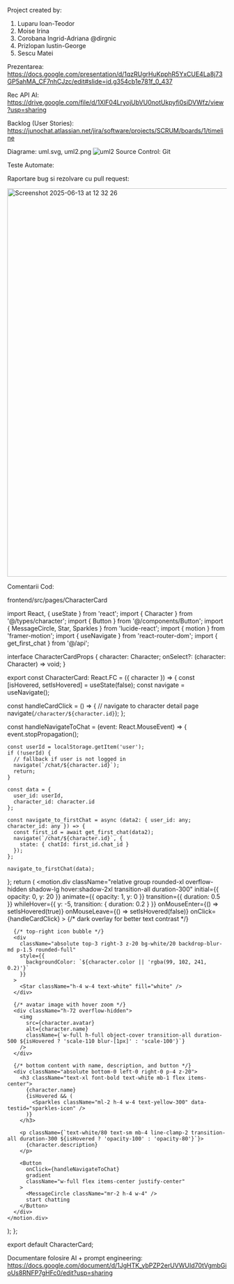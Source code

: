 Project created by:
1. Luparu Ioan-Teodor
2. Moise Irina
3. Corobana Ingrid-Adriana @dirgnic
4. Prizlopan Iustin-George
5. Sescu Matei

Prezentarea:
https://docs.google.com/presentation/d/1qzRUgrHuKpphR5YxCUE4La8j73GP5ahMA_CF7nhCJzc/edit#slide=id.g354cb1e781f_0_437

Rec API AI: https://drive.google.com/file/d/1XlF04LryojUbVU0notUkpyfi0siDVWfz/view?usp=sharing

Backlog (User Stories): 
https://junochat.atlassian.net/jira/software/projects/SCRUM/boards/1/timeline

Diagrame: uml.svg, uml2.png
![uml2](https://github.com/user-attachments/assets/8e61f2d3-af93-45d0-a947-32f225f8a721)
Source Control: Git

Teste Automate: 

Raportare bug si rezolvare cu pull request:

<img width="892" alt="Screenshot 2025-06-13 at 12 32 26" src="https://github.com/user-attachments/assets/5b509902-aa13-47c1-87f4-7e37f5877c92" />

Comentarii Cod: 

frontend/src/pages/CharacterCard

import React, { useState } from 'react';
import { Character } from '@/types/character';
import { Button } from '@/components/Button';
import { MessageCircle, Star, Sparkles } from 'lucide-react';
import { motion } from 'framer-motion';
import { useNavigate } from 'react-router-dom';
import { get_first_chat } from '@/api';

interface CharacterCardProps {
  character: Character;
  onSelect?: (character: Character) => void;
}

export const CharacterCard: React.FC<CharacterCardProps> = ({ character }) => {
  const [isHovered, setIsHovered] = useState(false);
  const navigate = useNavigate();

  const handleCardClick = () => {
    // navigate to character detail page
    navigate(`/character/${character.id}`);
  };

  const handleNavigateToChat = (event: React.MouseEvent) => {
    event.stopPropagation();

    const userId = localStorage.getItem('user');
    if (!userId) {
      // fallback if user is not logged in
      navigate(`/chat/${character.id}`);
      return;
    }

    const data = {
      user_id: userId,
      character_id: character.id
    };

    const navigate_to_firstChat = async (data2: { user_id: any; character_id: any }) => {
      const first_id = await get_first_chat(data2);
      navigate(`/chat/${character.id}`, {
        state: { chatId: first_id.chat_id }
      });
    };

    navigate_to_firstChat(data);
  };
  return (
    <motion.div
      className="relative group rounded-xl overflow-hidden shadow-lg hover:shadow-2xl transition-all duration-300"
      initial={{ opacity: 0, y: 20 }}
      animate={{ opacity: 1, y: 0 }}
      transition={{ duration: 0.5 }}
      whileHover={{
        y: -5,
        transition: { duration: 0.2 }
      }}
      onMouseEnter={() => setIsHovered(true)}
      onMouseLeave={() => setIsHovered(false)}
      onClick={handleCardClick}
    >
      {/* dark overlay for better text contrast */}
      <div className="absolute inset-0 bg-gradient-to-b from-transparent via-transparent to-black/70 z-10" />

      {/* top-right icon bubble */}
      <div
        className="absolute top-3 right-3 z-20 bg-white/20 backdrop-blur-md p-1.5 rounded-full"
        style={{
          backgroundColor: `${character.color || 'rgba(99, 102, 241, 0.2)'}`
        }}
      >
        <Star className="h-4 w-4 text-white" fill="white" />
      </div>

      {/* avatar image with hover zoom */}
      <div className="h-72 overflow-hidden">
        <img
          src={character.avatar}
          alt={character.name}
          className={`w-full h-full object-cover transition-all duration-500 ${isHovered ? 'scale-110 blur-[1px]' : 'scale-100'}`}
        />
      </div>

      {/* bottom content with name, description, and button */}
      <div className="absolute bottom-0 left-0 right-0 p-4 z-20">
        <h3 className="text-xl font-bold text-white mb-1 flex items-center">
          {character.name}
          {isHovered && (
            <Sparkles className="ml-2 h-4 w-4 text-yellow-300" data-testid="sparkles-icon" />
          )}
        </h3>

        <p className={`text-white/80 text-sm mb-4 line-clamp-2 transition-all duration-300 ${isHovered ? 'opacity-100' : 'opacity-80'}`}>
          {character.description}
        </p>

        <Button
          onClick={handleNavigateToChat}
          gradient
          className="w-full flex items-center justify-center"
        >
          <MessageCircle className="mr-2 h-4 w-4" />
          start chatting
        </Button>
      </div>
    </motion.div>
  );
};

export default CharacterCard;


Documentare folosire AI + prompt engineering: 
https://docs.google.com/document/d/1JgHTK_ybPZP2erUVWUId70tVgmbGioUs8RNFP7gHFc0/edit?usp=sharing
